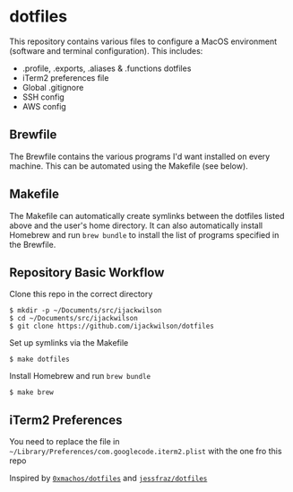 # dotfiles

This repository contains various files to configure a MacOS environment (software and terminal configuration). This includes:

* .profile, .exports, .aliases & .functions dotfiles
* iTerm2 preferences file
* Global .gitignore
* SSH config
* AWS config

## Brewfile

The Brewfile contains the various programs I'd want installed on every machine. This can be automated using the Makefile (see below).

## Makefile

The Makefile can automatically create symlinks between the dotfiles listed above and the user's home directory. It can also automatically install Homebrew and run `brew bundle` to install the list of programs specified in the Brewfile.

## Repository Basic Workflow

Clone this repo in the correct directory
```
$ mkdir -p ~/Documents/src/ijackwilson
$ cd ~/Documents/src/ijackwilson
$ git clone https://github.com/ijackwilson/dotfiles
```

Set up symlinks via the Makefile
```
$ make dotfiles
```

Install Homebrew and run `brew bundle`
```
$ make brew
```

## iTerm2 Preferences

You need to replace the file in `~/Library/Preferences/com.googlecode.iterm2.plist` with the one fro this repo

Inspired by [`0xmachos/dotfiles`](https://github.com/0xmachos/dotfiles) and [`jessfraz/dotfiles`](https://github.com/jessfraz/dotfiles)
